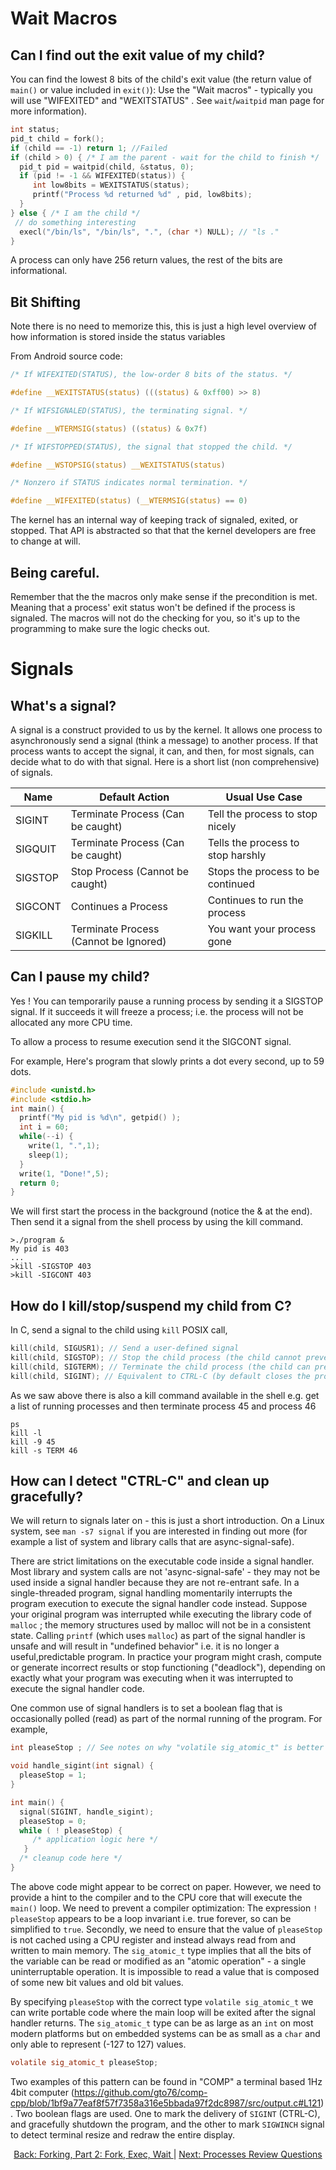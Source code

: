 # Wait Macros

## Can I find out the exit value of my child?

You can find the lowest 8 bits of the child's exit value (the return value of `main()` or value included in `exit()`): Use the "Wait macros" - typically you will use "WIFEXITED" and "WEXITSTATUS" . See `wait`/`waitpid` man page for more information).
```C
int status;
pid_t child = fork();
if (child == -1) return 1; //Failed
if (child > 0) { /* I am the parent - wait for the child to finish */
  pid_t pid = waitpid(child, &status, 0);
  if (pid != -1 && WIFEXITED(status)) {
     int low8bits = WEXITSTATUS(status);
     printf("Process %d returned %d" , pid, low8bits);
  }
} else { /* I am the child */
 // do something interesting
  execl("/bin/ls", "/bin/ls", ".", (char *) NULL); // "ls ."
}
```

A process can only have 256 return values, the rest of the bits are informational.

## Bit Shifting

Note there is no need to memorize this, this is just a high level overview of how information is stored inside the status variables

From Android source code:
```C
/* If WIFEXITED(STATUS), the low-order 8 bits of the status. */

#define __WEXITSTATUS(status) (((status) & 0xff00) >> 8)

/* If WIFSIGNALED(STATUS), the terminating signal. */

#define __WTERMSIG(status) ((status) & 0x7f)

/* If WIFSTOPPED(STATUS), the signal that stopped the child. */

#define __WSTOPSIG(status) __WEXITSTATUS(status)

/* Nonzero if STATUS indicates normal termination. */

#define __WIFEXITED(status) (__WTERMSIG(status) == 0)
```

The kernel has an internal way of keeping track of signaled, exited, or stopped. That API is abstracted so that that the kernel developers are free to change at will.

## Being careful.

Remember that the the macros only make sense if the precondition is met. Meaning that a process' exit status won't be defined if the process is signaled. The macros will not do the checking for you, so it's up to the programming to make sure the logic checks out.

# Signals

## What's a signal?

A signal is a construct provided to us by the kernel. It allows one process to asynchronously send a signal (think a message) to another process. If that process wants to accept the signal, it can, and then, for most signals, can decide what to do with that signal. Here is a short list (non comprehensive) of signals.

|   Name   |             Default Action             | Usual Use Case |
|----------|----------------------------------------|--------------------------------|
| SIGINT   | Terminate Process (Can be caught)      | Tell the process to stop nicely |
| SIGQUIT  | Terminate Process (Can be caught)      | Tells the process to stop harshly |
| SIGSTOP  | Stop Process (Cannot be caught)        | Stops the process to be continued |
| SIGCONT  | Continues a Process                    | Continues to run the process |
| SIGKILL  | Terminate Process (Cannot be Ignored)  | You want your process gone |


## Can I pause my child?

Yes ! You can temporarily pause a running process by sending it a SIGSTOP signal.
If it succeeds it will freeze a process; i.e. the process will not be allocated any more CPU time.

To allow a process to resume execution send it the SIGCONT signal.

For example,
Here's program that slowly prints a dot every second, up to 59 dots.
```C
#include <unistd.h>
#include <stdio.h>
int main() {
  printf("My pid is %d\n", getpid() );
  int i = 60;
  while(--i) { 
    write(1, ".",1);
    sleep(1);
  }
  write(1, "Done!",5);
  return 0;
}
```
We will first start the process in the background (notice the & at the end).
Then send it a signal from the shell process by using the kill command.
```
>./program &
My pid is 403
...
>kill -SIGSTOP 403
>kill -SIGCONT 403
```

## How do I kill/stop/suspend my child from C?
In C, send a signal to the child using `kill` POSIX call,
```C
kill(child, SIGUSR1); // Send a user-defined signal
kill(child, SIGSTOP); // Stop the child process (the child cannot prevent this)
kill(child, SIGTERM); // Terminate the child process (the child can prevent this)
kill(child, SIGINT); // Equivalent to CTRL-C (by default closes the process)
```

As we saw above there is also a kill command available in the shell
e.g. get a list of running processes and then terminate process 45 and process 46
```
ps
kill -l 
kill -9 45
kill -s TERM 46
```
## How can I detect "CTRL-C" and clean up gracefully?

We will return to signals later on - this is just a short introduction. On a Linux system, see `man -s7 signal` if you are interested in finding out more (for example a list of system and library calls that are async-signal-safe).

There are strict limitations on the executable code inside a signal handler. Most library and system calls are not 'async-signal-safe' - they may not be used inside a signal handler because they are not re-entrant safe. In a single-threaded program, signal handling momentarily interrupts the program execution to execute the signal handler code instead. Suppose your original program was interrupted while executing the library code of `malloc` ;  the memory structures used by malloc will not be in a consistent state. Calling `printf` (which uses `malloc`) as part of the signal handler is unsafe and will result in "undefined behavior" i.e. it is no longer a useful,predictable program. In practice your program might crash, compute or generate incorrect results or stop functioning ("deadlock"), depending on exactly what your program was executing when it was interrupted to execute the signal handler code.


One common use of signal handlers is to set a boolean flag that is occasionally polled (read) as part of the normal running of the program. For example,
```C
int pleaseStop ; // See notes on why "volatile sig_atomic_t" is better

void handle_sigint(int signal) {
  pleaseStop = 1;
}

int main() {
  signal(SIGINT, handle_sigint);
  pleaseStop = 0;
  while ( ! pleaseStop) { 
     /* application logic here */ 
   }
  /* cleanup code here */
}
```
The above code might appear to be correct on paper. However, we need to provide a hint to the compiler and to the CPU core that will execute the `main()` loop. We need to prevent a compiler optimization: The expression `! pleaseStop` appears to be a loop invariant i.e. true forever, so can be simplified to `true`.  Secondly, we need to ensure that the value of `pleaseStop` is not cached using a CPU register and instead always read from and written to main memory. The `sig_atomic_t` type implies that all the bits of the variable can be read or modified as an "atomic operation" - a single uninterruptable operation. It is impossible to read a value that is composed of some new bit values and old bit values.

By specifying `pleaseStop` with the correct type `volatile sig_atomic_t` we can write portable code where the main loop will be exited after the signal handler returns. The `sig_atomic_t` type can be as large as an `int` on most modern platforms but on embedded systems can be as small as a `char` and only able to represent (-127 to 127) values.
```C
volatile sig_atomic_t pleaseStop;
```
Two examples of this pattern can be found in "COMP" a terminal based 1Hz 4bit computer (https://github.com/gto76/comp-cpp/blob/1bf9a77eaf8f57f7358a316e5bbada97f2dc8987/src/output.c#L121).
Two boolean flags are used. One to mark the delivery of `SIGINT` (CTRL-C), and gracefully shutdown the program, and the other to mark `SIGWINCH` signal to detect terminal resize and redraw the entire display. 

<div align="center">
<a href="https://github.com/angrave/SystemProgramming/wiki/Forking%2C-Part-2%3A-Fork%2C-Exec%2C-Wait/_edit">
Back: Forking, Part 2: Fork, Exec, Wait
</a> |
<a href="https://github.com/angrave/SystemProgramming/wiki/Processes-Review-Questions">
Next: Processes Review Questions
</a>
</div>
